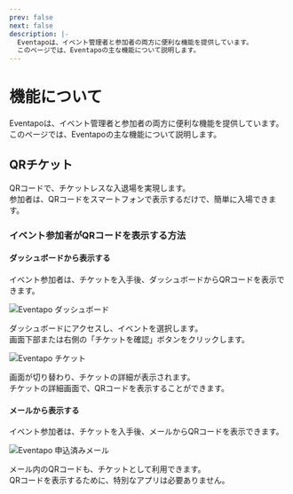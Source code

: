 ```yaml
---
prev: false
next: false
description: |-
  Eventapoは、イベント管理者と参加者の両方に便利な機能を提供しています。
  このページでは、Eventapoの主な機能について説明します。
---
```


# 機能について

Eventapoは、イベント管理者と参加者の両方に便利な機能を提供しています。  
このページでは、Eventapoの主な機能について説明します。

## QRチケット

<ThemeImage :src="{
  'light': '/images/features/qr-ticket-light.svg',
  'dark': '/images/features/qr-ticket-dark.svg'
}" alt="QRチケット" />

QRコードで、チケットレスな入退場を実現します。  
参加者は、QRコードをスマートフォンで表示するだけで、簡単に入場できます。

### イベント参加者がQRコードを表示する方法

#### ダッシュボードから表示する

イベント参加者は、チケットを入手後、ダッシュボードからQRコードを表示できます。  

![Eventapo ダッシュボード](/images/guide/eventapo-dashboard.png)

ダッシュボードにアクセスし、イベントを選択します。  
画面下部または右側の「チケットを確認」ボタンをクリックします。

![Eventapo チケット](/images/guide/eventapo-event-ticket-applied.png)

画面が切り替わり、チケットの詳細が表示されます。  
チケットの詳細画面で、QRコードを表示することができます。

#### メールから表示する

イベント参加者は、チケットを入手後、メールからQRコードを表示できます。  

![Eventapo 申込済みメール](/images/guide/eventapo-mail-applied.png)

メール内のQRコードも、チケットとして利用できます。  
QRコードを表示するために、特別なアプリは必要ありません。

<WritingPage />
